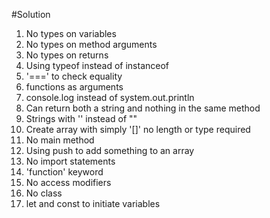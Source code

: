 #Solution

1. No types on variables
1. No types on method arguments
1. No types on returns
1. Using typeof instead of instanceof
1. '===' to check equality
1. functions as arguments
1. console.log instead of system.out.println
1. Can return both a string and nothing in the same method
1. Strings with '' instead of ""
1. Create array with simply '[]' no length or type required
1. No main method
1. Using push to add something to an array
1. No import statements
1. 'function' keyword
1. No access modifiers
1. No class
1. let and const to initiate variables
